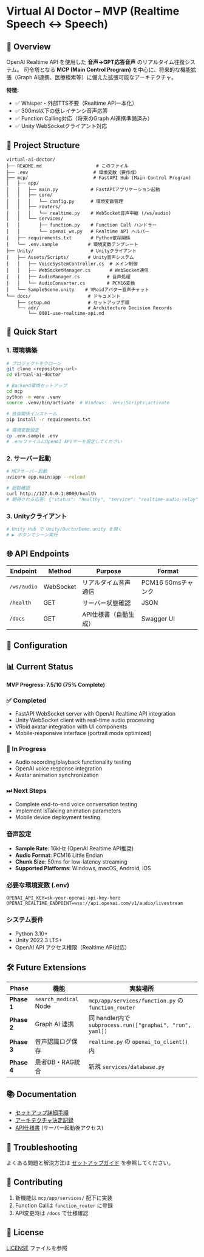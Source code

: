 # Virtual AI Doctor – MVP (Realtime Speech ↔ Speech)

## 🎯 Overview
OpenAI Realtime API を使用した **音声→GPT応答音声** のリアルタイム往復システム。
司令塔となる **MCP (Main Control Program)** を中心に、将来的な機能拡張（Graph AI連携、医療検索等）に備えた拡張可能なアーキテクチャ。

**特徴:**
- ✅ Whisper・外部TTS不要（Realtime API一本化）
- ✅ 300ms以下の低レイテンシ音声応答
- ✅ Function Calling対応（将来のGraph AI連携準備済み）
- ✅ Unity WebSocketクライアント対応

## 📁 Project Structure

```
virtual-ai-doctor/
├── README.md                    # このファイル
├── .env                        # 環境変数（要作成）
├── mcp/                        # FastAPI Hub (Main Control Program)
│   ├── app/
│   │   ├── main.py            # FastAPIアプリケーション起動
│   │   ├── core/
│   │   │   └── config.py      # 環境変数管理
│   │   ├── routers/
│   │   │   └── realtime.py    # WebSocket音声中継 (/ws/audio)
│   │   └── services/
│   │       ├── function.py    # Function Call ハンドラー
│   │       └── openai_ws.py   # Realtime API ヘルパー
│   ├── requirements.txt       # Python依存関係
│   └── .env.sample           # 環境変数テンプレート
├── Unity/                     # Unityクライアント
│   ├── Assets/Scripts/       # Unity音声システム
│   │   ├── VoiceSystemController.cs  # メイン制御
│   │   ├── WebSocketManager.cs       # WebSocket通信
│   │   ├── AudioManager.cs          # 音声処理
│   │   └── AudioConverter.cs        # PCM16変換
│   └── SampleScene.unity    # VRoidアバター音声チャット
└── docs/                     # ドキュメント
    ├── setup.md              # セットアップ手順
    └── adr/                  # Architecture Decision Records
        └── 0001-use-realtime-api.md
```

## 🚀 Quick Start

### 1. 環境構築
```bash
# プロジェクトをクローン
git clone <repository-url>
cd virtual-ai-doctor

# Backend環境セットアップ
cd mcp
python -m venv .venv
source .venv/bin/activate  # Windows: .venv\Scripts\activate

# 依存関係インストール
pip install -r requirements.txt

# 環境変数設定
cp .env.sample .env
# .envファイルにOpenAI APIキーを設定してください
```

### 2. サーバー起動
```bash
# MCPサーバー起動
uvicorn app.main:app --reload

# 起動確認
curl http://127.0.0.1:8000/health
# 期待される応答: {"status": "healthy", "service": "realtime-audio-relay"}
```

### 3. Unityクライアント
```bash
# Unity Hub で Unity/DoctorDemo.unity を開く
# ▶ ボタンでシーン実行
```

## 🌐 API Endpoints

| Endpoint | Method | Purpose | Format |
|----------|--------|---------|---------|
| `/ws/audio` | WebSocket | リアルタイム音声通信 | PCM16 50msチャンク |
| `/health` | GET | サーバー状態確認 | JSON |
| `/docs` | GET | API仕様書（自動生成） | Swagger UI |

## 🔧 Configuration

## 📊 Current Status
**MVP Progress: 7.5/10 (75% Complete)**

### ✅ Completed
- FastAPI WebSocket server with OpenAI Realtime API integration
- Unity WebSocket client with real-time audio processing
- VRoid avatar integration with UI components
- Mobile-responsive interface (portrait mode optimized)

### 🚧 In Progress  
- Audio recording/playback functionality testing
- OpenAI voice response integration
- Avatar animation synchronization

### ⏭ Next Steps
- Complete end-to-end voice conversation testing
- Implement IsTalking animation parameters
- Mobile device deployment testing

### 音声設定
- **Sample Rate**: 16kHz (OpenAI Realtime API推奨)
- **Audio Format**: PCM16 Little Endian
- **Chunk Size**: 50ms for low-latency streaming
- **Supported Platforms**: Windows, macOS, Android, iOS

### 必要な環境変数 (.env)
```env
OPENAI_API_KEY=sk-your-openai-api-key-here
OPENAI_REALTIME_ENDPOINT=wss://api.openai.com/v1/audio/livestream
```

### システム要件
- Python 3.10+
- Unity 2022.3 LTS+
- OpenAI API アクセス権限（Realtime API対応）

## 🛠 Future Extensions

| Phase | 機能 | 実装場所 |
|-------|------|----------|
| **Phase 1** | `search_medical` Node | `mcp/app/services/function.py` の `function_router` |
| **Phase 2** | Graph AI 連携 | 同 handler内で `subprocess.run(["graphai", "run", yaml])` |
| **Phase 3** | 音声認識ログ保存 | `realtime.py` の `openai_to_client()` 内 |
| **Phase 4** | 患者DB・RAG統合 | 新規 `services/database.py` |

## 📚 Documentation
- [セットアップ詳細手順](docs/setup.md)
- [アーキテクチャ決定記録](docs/adr/)
- [API仕様書](http://127.0.0.1:8000/docs) (サーバー起動後アクセス)

## 🐛 Troubleshooting
よくある問題と解決方法は [セットアップガイド](docs/setup.md#troubleshooting) を参照してください。

## 🤝 Contributing
1. 新機能は `mcp/app/services/` 配下に実装
2. Function Callは `function_router` に登録
3. API変更時は `/docs` で仕様確認

## 📄 License
[LICENSE](LICENSE) ファイルを参照
